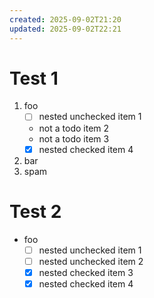```yaml
---
created: 2025-09-02T21:20
updated: 2025-09-02T22:21
---
```

# Test 1

1. foo
   * [ ] nested unchecked item 1
   * not a todo item 2
   * not a todo item 3
   * [x] nested checked item 4
2. bar
3. spam

# Test 2

- foo
  - [ ] nested unchecked item 1
  - [ ] nested unchecked item 2
  - [x] nested checked item 3
  - [X] nested checked item 4
